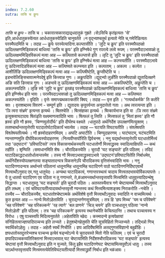 ```yaml
---
index: 7.2.60
sutra: तासि च कॢपः

---
```

_तासि च कॢपः_ - तासि च । चकारात्सकाराद्याद्र्धदातुकं गृह्रते ।सेऽसिचि कृत॑इत्यतः 'से' इति,आर्धधातुकस्ये॑त्यत आर्धधातुकस्येडिति चानुवर्तते ।न वृद्भ्यश्चतुर्थ इत्यतो नेति च,गमेरि॑डित्यतः परस्मैपदमिति च । तदाह —  कॢपेः परस्येत्यादिना.कल्प्तासीति । 'लुटि च कॢप' इति परस्मपैपदपक्षे ऊदिल्लक्षणमिड्विकल्पं बाधित्वा 'तासि च कॢपः' इति इण्निषेधे गुण रपरत्वे लत्वे रूपम् । परस्मपैदाऽभावपक्षे तु ऊदिल्लक्षममिड्विविकल्पं मत्वा आह —  कल्पितासे कल्प्तासे इति । लृटि तु 'लुटि च कॢपः' इति परस्मैपदपक्षे ऊदिल्लक्षणमिड्विकल्पं बाधित्वा 'तासि च कॢपः' इति इण्निषेधं मत्वा आह —  कल्प्स्यतीति । परस्मपैदाऽभावे तु ऊदित्त्वादिडविकल्पं मत्वा आह —  कल्पिष्यते कल्प्स्यत इति । कल्पताम् । अकल्प । कल्पेत । आशीर्लिङि ऊदिल्लक्षणमिड्विकल्पं मत्वा आह —  कल्पिषीष्टेति, कॢप्सीष्टेति च । इडभावेलिङ्सिचावात्मनेपदेषु॑ इति कित्त्वान्न गुणः । अकॢपदिति ।द्युद्भ्यो लुङी॑ति परस्मैपदपक्षे द्युतादिलक्षणे अङि सति ङित्त्वान्न गुणः । अङभावे तु ऊदिलक्षणमिड्विकल्पं मत्वा आह —  अकल्पिष्टेति, अकॢप्तेति च । अकल्प्स्यदिति । लृङि स्ये 'लुटि च कॢप' इत#इ परस्मैपदपक्षे ऊदिलक्षणमिड्विकल्पं बाधित्वा 'तासि च कॢप' इति इण्निषेध इति भावः । परस्पैपदाऽभावपक्षे तु ऊदिल्लक्षणमिड्विकल्पं मत्वा आह —  कल्पिष्यत अकल्प्स्यतेति । वृदिति । वृत्तेः समाप्त्य्रथकात्कर्तरि क्विप् । तदाह —  वृत्त इति । 'गत्यर्थाकर्मके' ति कर्तरि क्तः । वृत्तशब्दस्य विवरणं - सम्पूर्ण इति । द्युतादयः कृपूपर्यन्ता अनुदात्तेतो गताः । अथ त्वरत्यन्ता इति । 'ञि त्वरा संभ्रमे' इत्यन्ता इत्यर्थः । षितश्चेति । षित्संज्ञका इत्यर्थः । षित्कार्यभाज इति वा ।ञि त्वरा संभ्रमे इत्युक्त्वाघटादयः षितः॑इति वक्ष्यमाणत्वादिति भावः । षित्फलं तु त्विति । मित्त्वफलं तु 'मितां ह्रस्वः' इति णौ ह्रस्वः॑ इति णौ ह्रस्वः, 'चिण्णमुलोर्दीर्घः' इति दीर्घश्च वक्ष्यते ।धातुपाठे अर्थनिर्देश उपलक्षण॑मित्युक्तम् । ततश्चार्थान्तरवृत्तेरपि घटदातोर्घटादिकार्यं भवत्येव । तदाह — घटयति विघटयतीति । संश्लेषयति विश्लेषयतीत्यर्थः । णौ ह्रस्वोदाहरणमिदम् । अघटि अघाटीति । चिण्युदाहरणम् । घाटंघाटम्, घटंघटमिति ण्यन्ताण्णमुलि दीर्घविकल्पस्योदाहरणम् ।नित्यवीप्सयो॑रिति द्विर्वचनम् । ननु यद्यर्थान्तरवृत्तेरपि घटधातोर्मित्त्वं तदा 'उद्घाटनं' 'प्रविघाटियते' त्यत्र विकासनार्थकस्यापि घटधातोर्णौ मित्त्वाद्ध्रस्वः स्यादित्याक्षिपति —  कथं तर्हीति । शृण्विति ।समाधानमिति शेषः । चौरादिकस्येति । चुरादौ 'घट सङ्घाते' इति पठितम् । तदिदं घाटादिकाद्धटधातोर्धात्वन्तरमेव । तस्य णौ मित्त्वाऽभावाद्ध्रस्वाऽभावे 'उद्घटनं'प्रविघाटयिते॑ति निर्बाधमेव, अर्थनिर्देशस्योपलक्षणतया सङ्घातादन्यत्र विकसनेऽपि चौरादिकस्य वृत्तिसंभवादिति भावः । ननु घटादिगणादन्यत्र अर्थान्तरे पठितानां धातूनामिह धातूनामिह घटादिगणे पाठो घटादिगणनिर्दिष्टएवार्थे मित्त्वार्थोऽनुवाद एव,नतु धातुभेदः । अन्यथा घाटादिकत्वं, गणान्तरस्थत्वं चादाय मित्त्वतदभावयोर्विकल्पापत्तेः । ये तु धातवो घटादिगण एव पठिता न तु गणान्तरे, ते,#आमन्त्वर्थान्तरवृत्तावपि मित्त्वमिति धातुवृत्त्यादिग्रन्थेषु सिद्धान्तः । घटधातुस्तु 'घट सङ्घाते' इति चुरादौ पठितः । अतस्तस्यैवात्र गणे चेष्टायामर्थे मित्त्वार्थोऽनुवाद इति लब्धम् । एवं चविघटयती॑त्यादावर्थान्तरवृत्तौ ण्यन्तस्य कथं मित्त्वमित्याशङ्क्य निराकरोति -नचेति । तस्यैव —  चौरादिकस्यैव, घटधातोश्चेष्टात्मके अर्थविशेषे वृत्तौ मित्त्वार्थोऽनुवादः स्यादिति न वाच्यमित्यर्थः । कुत इत्यत आह —  नान्ये मितोऽहेताविति । चुराद्यन्तर्गणसूत्रमिदम् । तत्र हि 'ज्ञप मिच्च' 'यम च परिवेषणे' 'चह परिवेषणे' 'चह परिकल्कने' 'रह त्यागे' 'बल प्राणने' 'चिञ् चयने' इति पञ्चधातून् पठित्वा 'नान्ये मितोऽहेतौ' इति पठितम् । तत्र 'चह परिकल्कने' इत्यस्य स्थानेचपे॑ति केचित्पठन्ति । तथाच पञ्चत्वस्य न विरोधः । एषु पञ्चस्वपि मिदित्यनुवर्तते ।अहेता॑विति च्छेदः । कस्मादन्ये इत्यपेक्षायां संनिहितत्वाज्ज्ञापादिपञ्चभ्य इति लभ्यते । हेतुशब्देनहेतुमति चे॑ति सूत्रविहितो णिज्लभ्यते । तद्भिन्नो णिच् स्वार्थिकोऽहेतुः । तदाह - अहेतौ स्वर्थे णिचीति । ज्ञप आदिर्येषामिति अतद्गुणसंविज्ञानो बहुव्रीहिः । ज्ञपधातोस्तदुत्तरेभ्यश्च पञ्चभ्य इत्येवं षड्भ्योऽन्ये ये चुरादयस्ते मितो नेति फलितम् । एवं च चुरादौ ज्ञपादिपञ्चकव्यतिरिक्तानां मित्त्वाऽभावात्	घट चेष्टाया॑मिति निर्देशश्चौरादिकस्य 'घट सङ्घाते' इत्यस्य चेष्टायां वृत्तौ मित्त्वार्थोऽनुवाद इति न युज्यते, किंतु इहैव घटादिगणेघट चेष्टाया॑मित्यपूर्वोऽयं धातुः । तस्य चाऽर्थान्तरवृत्तावपि मित्त्वमस्त्येवेतिविघटयती॑त्यादौ मित्तवाद्ध्रर्वो निर्बाध इति भ#आवः ।